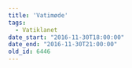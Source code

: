 ```yaml
---
title: 'Vatimøde'
tags:
  - Vatiklanet
date_start: "2016-11-30T18:00:00"
date_end: "2016-11-30T21:00:00"
old_id: 6446
---
```

